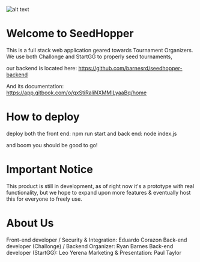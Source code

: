 ![alt text](https://github.com/EduardoCorazon/seedhopper/seedhopperimg.png?raw=true)

# Welcome to SeedHopper
This is a full stack web application geared towards Tournament Organizers.
We use both Challonge and StartGG to properly seed tournaments,

our backend is located here: 
https://github.com/barnesrd/seedhopper-backend

And its documentation:
https://app.gitbook.com/o/qxStiRaliNXMMILyaaBq/home

# How to deploy
deploy both the front end: npm run start
and back end: node index.js

and boom you should be good to go!

# Important Notice
This product is still in development, as of right now it's a prototype with real functionality, but we hope to expand upon more features & eventually host this for everyone to freely use.

# About Us
Front-end developer / Security & Integration: Eduardo Corazon 
Back-end developer (Challonge) / Backend Organizer: Ryan Barnes
Back-end developer (StartGG): Leo Yerena
Marketing & Presentation: Paul Taylor
